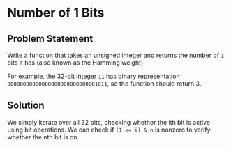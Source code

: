 # Number of 1 Bits

## Problem Statement

Write a function that takes an unsigned integer and returns the number of `1` bits it has (also known as the Hamming weight).

For example, the 32-bit integer `11` has binary representation `00000000000000000000000000001011`, so the function should return 3.

## Solution

We simply iterate over all 32 bits, checking whether the ith bit is active using bit operations.  We can check if `(1 << i) & n` is nonzero to verify whether the nth bit is on.
